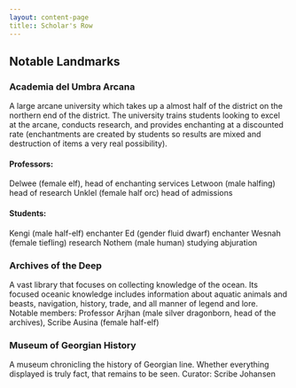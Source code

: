 ```yaml
---
layout: content-page
title:: Scholar's Row
---
```


## Notable Landmarks

### Academia del Umbra Arcana
A large arcane university which takes up a almost half of the district on the northern end of the district. The university trains students looking to excel at the arcane, conducts research, and provides enchanting at a discounted rate (enchantments are created by students so results are mixed and destruction of items a very real possibility).

#### Professors:
  Delwee (female elf), head of enchanting services
  Letwoon (male halfing) head of research
  Unklel (female half orc) head of admissions

#### Students:
  Kengi (male half-elf) enchanter
  Ed (gender fluid dwarf) enchanter
  Wesnah (female tiefling) research
  Nothem (male human) studying abjuration

### Archives of the Deep
A vast library that focuses on collecting knowledge of the ocean. Its focused oceanic knowledge includes information about aquatic animals and beasts, navigation, history, trade, and all manner of legend and lore.
Notable members: Professor Arjhan (male silver dragonborn, head of the archives), Scribe Ausina (female half-elf)

### Museum of Georgian History
A museum chronicling the history of Georgian line. Whether everything displayed is truly fact, that remains to be seen.
Curator: Scribe Johansen
